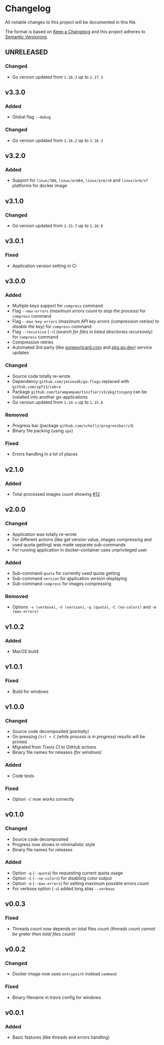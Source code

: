 # Changelog

All notable changes to this project will be documented in this file.

The format is based on [Keep a Changelog][keepachangelog] and this project adheres to [Semantic Versioning][semver].

## UNRELEASED

### Changed

- Go version updated from `1.16.3` up to `1.17.3`

## v3.3.0

### Added

- Global flag `--debug`

### Changed

- Go version updated from `1.16.2` up to `1.16.3`

## v3.2.0

### Added

- Support for `linux/386`, `linux/arm64`, `linux/arm/v6` and `linux/arm/v7` platforms for docker image

## v3.1.0

### Changed

- Go version updated from `1.15.7` up to `1.16.0`

## v3.0.1

### Fixed

- Application version setting in CI

## v3.0.0

### Added

- Multiple keys support for `compress` command
- Flag `--max-errors` _(maximum errors count to stop the process)_ for `compress` command
- Flag `--max-key-errors` _(maximum API key errors (compression retries) to disable the key)_ for `compress` command
- Flag `--recursive` (`-r`) _(search for files in listed directories recursively)_ for `compress` command
- Compression retries
- Automated 3rd party (like [goreportcard.com](https://goreportcard.com/) and [pkg.go.dev](https://pkg.go.dev/)) service updates

### Changed

- Source code totally re-wrote
- Dependency `github.com/jessevdk/go-flags` replaced with `github.com/spf13/cobra`
- Package `github.com/tarampampam/tinifier/v3/pkg/tinypng` can be installed into another go-applications
- Go version updated from `1.14.x` up to `1.15.6`

### Removed

- Progress bar (package `github.com/schollz/progressbar/v3`)
- Binary file packing (using `upx`)

### Fixed

- Errors handling in a lot of places

## v2.1.0

### Added

- Total processed images count showing [#12]

[#12]:https://github.com/tarampampam/tinifier/issues/12

## v2.0.0

### Changed

- Application was totally re-wrote
- For different actions (like get version value, images compressing and used quota getting) was made separate sub-commands
- For running application in docker-container uses unprivileged user

### Added

- Sub-command `quota` for currently used quota getting
- Sub-command `version` for application version displaying
- Sub-command `compress` for images compressing

### Removed

- Options `-v (verbose)`, `-V (version)`, `-q (quota)`, `-C (no-colors)` and `-m (max-errors)`

## v1.0.2

### Added

- MacOS build

## v1.0.1

### Fixed

- Build for windows

## v1.0.0

### Changed

- Source code decomposited _(partially)_
- On pressing `Ctrl + C` _(while process is in progress)_ results will be printed
- Migrated from Travis CI to GitHub actions
- Binary file names for releases _(for windows)_

### Added

- Code tests

### Fixed

- Option `-C` now works correctly

## v0.1.0

### Changed

- Source code decomposited
- Progress now shows in minimalistic style
- Binary file names for releases

### Added

- Option `-q` (`--quota`) for requesting current quota usage
- Option `-C` (`--no-colors`) for disabling color output
- Option `-m` (`--max-errors`) for setting maximum possible errors count
- For verbose option (`-v`) added long alias `--verbose`

## v0.0.3

### Fixed

- Threads count now depends on total files count _(threads count cannot be grater then total files count)_

## v0.0.2

### Changed

- Docker image now uses `entrypoint` instead `command`

### Fixed

- Binary filename in travis config for windows

## v0.0.1

### Added

- Basic features (like threads end errors handling)

[keepachangelog]:https://keepachangelog.com/en/1.0.0/
[semver]:https://semver.org/spec/v2.0.0.html
